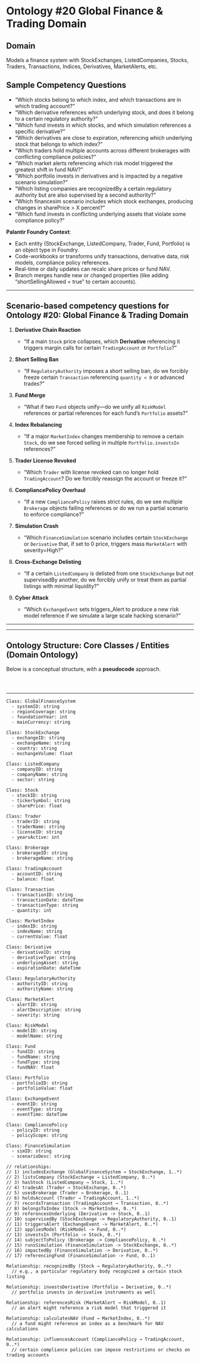 # Ontology #20 Global Finance & Trading Domain                                
                   
## Domain           
           
Models a finance system with StockExchanges, ListedCompanies, Stocks, Traders, Transactions, Indices, Derivatives, MarketAlerts, etc.           
           
## Sample Competency Questions           
* “Which stocks belong to which index, and which transactions are in which trading account?”           
* “Which derivative references which underlying stock, and does it belong to a certain regulatory authority?”           
* “Which fund invests in which stocks, and which simulation references a specific derivative?”           
* “Which derivatives are close to expiration, referencing which underlying stock that belongs to which index?”  
* “Which traders hold multiple accounts across different brokerages with conflicting compliance policies?”  
* “Which market alerts referencing which risk model triggered the greatest shift in fund NAV?”  
* “Which portfolio invests in derivatives and is impacted by a negative scenario simulation?”  
* “Which listing companies are recognizedBy a certain regulatory authority but are also supervised by a second authority?”  
* “Which financesim scenario includes which stock exchanges, producing changes in sharePrice > X percent?”  
* “Which fund invests in conflicting underlying assets that violate some compliance policy?”

**Palantir Foundry Context**:
- Each entity (StockExchange, ListedCompany, Trader, Fund, Portfolio) is an object type in Foundry.  
- Code-workbooks or transforms unify transactions, derivative data, risk models, compliance policy references.  
- Real-time or daily updates can recalc share prices or fund NAV.  
- Branch merges handle new or changed properties (like adding “shortSellingAllowed = true” to certain accounts).                    
				           
           
---                      
                      
## **Scenario-based competency questions** for Ontology #20: Global Finance & Trading Domain                      
                      
1. **Derivative Chain Reaction**                        
   - “If a main `Stock` price collapses, which **Derivative** referencing it triggers margin calls for certain `TradingAccount` or `Portfolio`?”                      
                      
2. **Short Selling Ban**                        
   - “If `RegulatoryAuthority` imposes a short selling ban, do we forcibly freeze certain `Transaction` referencing `quantity < 0` or advanced trades?”                      
                      
3. **Fund Merge**                        
   - “What if two `Fund` objects unify—do we unify all `RiskModel` references or partial references for each fund’s `Portfolio` assets?”                      
                      
4. **Index Rebalancing**                        
   - “If a major `MarketIndex` changes membership to remove a certain `Stock`, do we see forced selling in multiple `Portfolio.investsIn` references?”                      
                      
5. **Trader License Revoked**                        
   - “Which `Trader` with license revoked can no longer hold `TradingAccount`? Do we forcibly reassign the account or freeze it?”                      
                      
6. **CompliancePolicy Overhaul**                        
   - “If a new `CompliancePolicy` raises strict rules, do we see multiple `Brokerage` objects failing references or do we run a partial scenario to enforce compliance?”                      
                      
7. **Simulation Crash**                        
   - “Which `FinanceSimulation` scenario includes certain `StockExchange` or `Derivative` that, if set to 0 price, triggers mass `MarketAlert` with severity=High?”                      
                      
8. **Cross-Exchange Delisting**                        
   - “If a certain `ListedCompany` is delisted from one `StockExchange` but not supervisedBy another, do we forcibly unify or treat them as partial listings with minimal liquidity?”                      
                      
9. **Cyber Attack**                        
   - “Which `ExchangeEvent` sets triggers_Alert to produce a new risk model reference if we simulate a large scale hacking scenario?”                      
                      
---                  
---                           
                           
## Ontology Structure: Core Classes / Entities (Domain Ontology)                           
                           
Below is a conceptual structure, with a **pseudocode** approach.                    
                   
                           
                           
                                                                         
```mermaid                                                                         
                  
                    
```                                                            
                                                                       
---                                             
                                           

```plaintext
Class: GlobalFinanceSystem
  - systemID: string
  - regionCoverage: string
  - foundationYear: int              
  - mainCurrency: string             

Class: StockExchange
  - exchangeID: string
  - exchangeName: string
  - country: string
  - exchangeVolume: float            

Class: ListedCompany
  - companyID: string
  - companyName: string
  - sector: string

Class: Stock
  - stockID: string
  - tickerSymbol: string
  - sharePrice: float

Class: Trader
  - traderID: string
  - traderName: string
  - licenseID: string
  - yearsActive: int                 

Class: Brokerage
  - brokerageID: string
  - brokerageName: string

Class: TradingAccount
  - accountID: string
  - balance: float

Class: Transaction
  - transactionID: string
  - transactionDate: dateTime
  - transactionType: string
  - quantity: int

Class: MarketIndex
  - indexID: string
  - indexName: string
  - currentValue: float

Class: Derivative
  - derivativeID: string
  - derivativeType: string
  - underlyingAsset: string
  - expirationDate: dateTime         

Class: RegulatoryAuthority
  - authorityID: string
  - authorityName: string

Class: MarketAlert
  - alertID: string
  - alertDescription: string
  - severity: string

Class: RiskModel
  - modelID: string
  - modelName: string

Class: Fund
  - fundID: string
  - fundName: string
  - fundType: string
  - fundNAV: float                   

Class: Portfolio
  - portfolioID: string
  - portfolioValue: float

Class: ExchangeEvent
  - eventID: string
  - eventType: string
  - eventTime: dateTime

Class: CompliancePolicy
  - policyID: string
  - policyScope: string

Class: FinanceSimulation
  - simID: string
  - scenarioDesc: string

// relationships:
// 1) includesExchange (GlobalFinanceSystem → StockExchange, 1..*)
// 2) listsCompany (StockExchange → ListedCompany, 0..*)
// 3) hasStock (ListedCompany → Stock, 1..*)
// 4) tradesAt (Trader → StockExchange, 0..*)
// 5) usesBrokerage (Trader → Brokerage, 0..1)
// 6) holdsAccount (Trader → TradingAccount, 1..*)
// 7) recordsTransaction (TradingAccount → Transaction, 0..*)
// 8) belongsToIndex (Stock -> MarketIndex, 0..*)
// 9) referencesUnderlying (Derivative -> Stock, 0..1)
// 10) supervisedBy (StockExchange -> RegulatoryAuthority, 0..1)
// 11) triggersAlert (ExchangeEvent -> MarketAlert, 0..*)
// 12) appliesModel (RiskModel -> Fund, 0..*)
// 13) investsIn (Portfolio -> Stock, 0..*)
// 14) subjectToPolicy (Brokerage -> CompliancePolicy, 0..*)
// 15) runsSimulation (FinanceSimulation -> StockExchange, 0..*)
// 16) impactedBy (FinanceSimulation -> Derivative, 0..*)
// 17) referencingFund (FinanceSimulation -> Fund, 0..1)

Relationship: recognizedBy (Stock → RegulatoryAuthority, 0..*)
  // e.g., a particular regulatory body recognized a certain stock listing

Relationship: investsDerivative (Portfolio → Derivative, 0..*)  
  // portfolio invests in derivative instruments as well

Relationship: referencesRisk (MarketAlert → RiskModel, 0..1)  
  // an alert might reference a risk model that triggered it

Relationship: calculatesNAV (Fund → MarketIndex, 0..*)
  // a fund might reference an index as a benchmark for NAV calculations

Relationship: influencesAccount (CompliancePolicy → TradingAccount, 0..*)
  // certain compliance policies can impose restrictions or checks on trading accounts
```
                          

